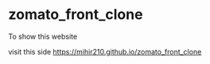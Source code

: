 # zomato_front_clone

To show this website

visit this side https://mihir210.github.io/zomato_front_clone